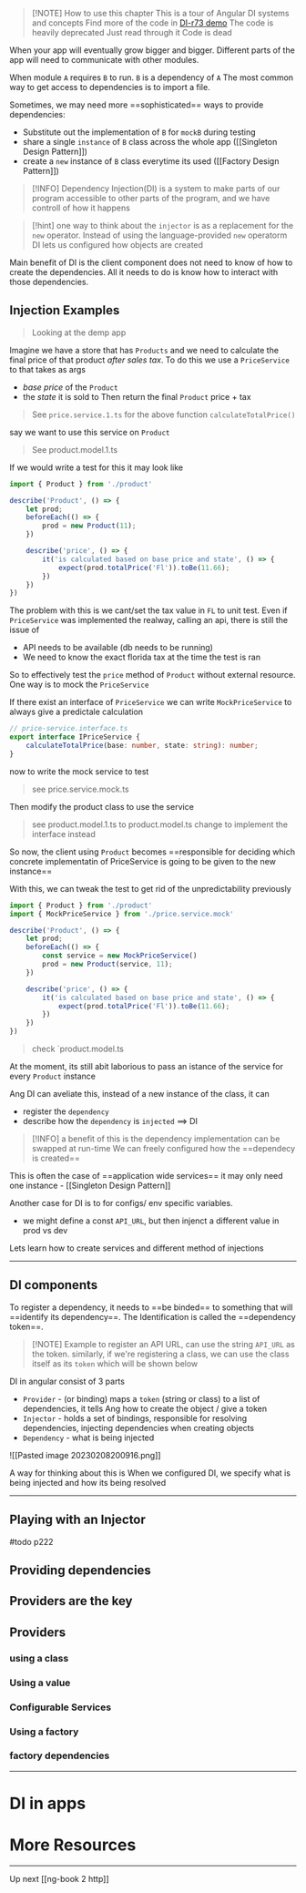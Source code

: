 
> [!NOTE] How to use this chapter
> This is a tour of Angular DI systems and concepts
> Find more of the code in [DI-r73 demo](https://github.com/AshayKing/ng-book2-book-angular-7-r73.git)
> The code is heavily deprecated
> Just read through it 
> Code is dead 

When your app will eventually grow bigger and bigger.
Different parts of the app will need to communicate with other modules.

When module `A` requires `B` to run. `B` is a dependency of `A`
		The most common way to get access to dependencies is to import a file.

Sometimes, we may need more ==sophisticated== ways to provide dependencies:
- Substitute out the implementation of `B` for `mockB` during testing
- share a single `instance` of `B` class across the whole app ([[Singleton Design Pattern]])
- create a `new` instance of `B` class everytime its used ([[Factory Design Pattern]])

> [!INFO]
> Dependency Injection(DI) is a system to make parts of our program accessible to other parts of the program, and we have controll of how it happens

> [!hint]
> one way to think about the `injector` is as a replacement for the `new` operator.
> Instead of using the language-provided `new` operatorm DI lets us configured how objects are created

Main benefit of DI is the client component does not need to know of how to create the dependencies.
All it needs to do is know how to interact with those dependencies.

## Injection Examples

> Looking at the demp app

Imagine we have a store that has `Products` and we need to calculate the final price of that product *after sales tax*.
To do this we use a `PriceService` to that takes as args
- *base price* of the `Product`
- the *state* it is sold to
Then return the final `Product` price + tax

> See `price.service.1.ts`
> for the above function `calculateTotalPrice()`

say we want to use this service on `Product`

> See product.model.1.ts

If we would write a test for this it may look like
```ts
import { Product } from './product'

describe('Product', () => {
	let prod;
	beforeEach(() => {
		prod = new Product(11);
	})

	describe('price', () => {
		it('is calculated based on base price and state', () => {
			expect(prod.totalPrice('Fl')).toBe(11.66);
		})
	})
})
```

The problem with this is we cant/set the tax value in `FL` to unit test.
Even if `PriceService` was implemented the realway, calling an api, there is still the issue of
- API needs to be available (db needs to be running)
- We need to know the exact florida tax at the time the test is ran

So to effectively test the `price` method of `Product` without external resource.
One way is to mock the `PriceService`

If there exist an interface of `PriceService` we can write `MockPriceService` to always give a predictale calculation

```ts
// price-service.interface.ts
export interface IPriceService {
	calculateTotalPrice(base: number, state: string): number;
}
```
now to write the mock service to test
> see price.service.mock.ts

Then modify the product class to use the service
> see product.model.1.ts
> to product.model.ts
> change to implement the interface instead

So now, the client using `Product` becomes ==responsible for deciding which concrete implementatin of PriceService is going to be given to the new instance==

With this, we can tweak the test to get rid of the unpredictability previously

```ts
import { Product } from './product'
import { MockPriceService } from './price.service.mock'

describe('Product', () => {
	let prod;
	beforeEach(() => {
		const service = new MockPriceService()
		prod = new Product(service, 11);
	})

	describe('price', () => {
		it('is calculated based on base price and state', () => {
			expect(prod.totalPrice('Fl')).toBe(11.66);
		})
	})
})
```
> check `product.model.ts

At the moment, its still abit laborious to pass an istance of the service for every `Product` instance

Ang DI can aveliate this, instead of a new instance of the class, it can
- register the `dependency`
- describe how the `dependency` is `injected`
==> DI

> [!INFO] a benefit of this
> is the dependency implementation can be swapped at run-time
> We can freely configured how the ==dependecy is created==

This is often the case of ==application wide services==
it may only need one instance - [[Singleton Design Pattern]]

Another case for DI is to for configs/ env specific variables.
- we might define a const `API_URL`, but then injenct a different value in prod vs dev

Lets learn how to create services and different method of injections

---
## DI components
To register a dependency, it needs to ==be binded== to something that will ==identify its dependency==.
The Identification is called the ==dependency token==.

> [!NOTE] Example
> to register an API URL, can use the string `API_URL` as the token.
> similarly, if we're registering a class, we can use the class itself as its `token`  which will be shown below

DI in angular consist of 3 parts
- `Provider` - (or binding) maps a `token` (string or class) to a list of dependencies, it tells Ang how to create the object / give a token
- `Injector` - holds a set of bindings, responsible for resolving dependencies, injecting dependencies when creating objects
- `Dependency` - what is being injected

![[Pasted image 20230208200916.png]]

A way for thinking about this is
When we configured DI, we specify what is being injected and how its being resolved

---
## Playing with an Injector

#todo p222

## Providing dependencies

## Providers are the key

## Providers

### using a class

### Using a value

### Configurable Services

### Using a factory

### factory dependencies

---
# DI in apps

# More Resources

---

Up next [[ng-book 2 http]]



